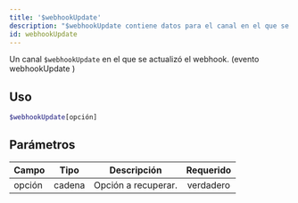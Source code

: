 ```yaml
---
title: '$webhookUpdate'
description: "$webhookUpdate contiene datos para el canal en el que se actualizaron los pines del canal.\n (webhookUpdate evento)"
id: webhookUpdate
---
```


Un canal `$webhookUpdate` en el que se actualizó el webhook. (evento webhookUpdate )

## Uso

```php
$webhookUpdate[opción]
```

## Parámetros

| Campo  | Tipo   | Descripción         | Requerido |
| ------ | ------ | ------------------- |:---------:|
| opción | cadena | Opción a recuperar. | verdadero |
